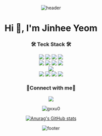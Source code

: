 <div align="center">
  
  ![header](https://capsule-render.vercel.app/api?type=waving&color=99A98F&height=170&fontSize=50&fontAlign=79&fontAlignY=35&text=JinHee%Yeom&animation=fadeIn&fontColor=134000)
                                  
<h1 align="center">Hi 👋, I'm Jinhee Yeom</h1>



<h3 align="center">🛠 Teck Stack 🛠</h3>
<p align="center"> 
 <img src="https://img.shields.io/badge/html5-E34F26?style=for-the-badge&logo=html5&logoColor=white"> 
  <img src="https://img.shields.io/badge/css-1572B6?style=for-the-badge&logo=css3&logoColor=white"> 
  <img src="https://img.shields.io/badge/javascript-F7DF1E?style=for-the-badge&logo=javascript&logoColor=black"> 
  <img src="https://img.shields.io/badge/react-61DAFB?style=for-the-badge&logo=react&logoColor=black"> 
  <br>
  <img src="https://img.shields.io/badge/c-A8B9CC?style=for-the-badge&logo=c&logoColor=white">
   <img src="https://img.shields.io/badge/java-007396?style=for-the-badge&logo=java&logoColor=white"> 
  <img src="https://img.shields.io/badge/python-3776AB?style=for-the-badge&logo=python&logoColor=white"> <img src="https://img.shields.io/badge/Android-3DDC84?style=for-the-badge&logo=Android&logoColor=white"/>
 <br/>
  <img src="https://img.shields.io/badge/bootstrap-7952B3?style=for-the-badge&logo=bootstrap&logoColor=white">
  <br>
  <img src="https://img.shields.io/badge/github-181717?style=for-the-badge&logo=github&logoColor=white">
  <img src="https://img.shields.io/badge/git-F05032?style=for-the-badge&logo=git&logoColor=white">
  <img src="https://img.shields.io/badge/discord-5865F2?style=for-the-badge&logo=discord&logoColor=white">
  
  <img src="https://img.shields.io/badge/fontawesome-339AF0?style=for-the-badge&logo=fontawesome&logoColor=white">
  
  <br>
  </p>

<h3 align="center">🌷Connect with me🌷</h3>
  <p align="center"> 
 <img src="https://img.shields.io/badge/Instagram-E4405F?style=for-the-badge&logo=Instagram&logoColor=white">
  <p></p>
  </p>
  
  <img src="https://github-readme-stats.vercel.app/api/top-langs?username=gxxu0&show_icons=true&locale=en&layout=compact" alt="gxxu0" />
  
  [![Anurag's GitHub stats](https://github-readme-stats.vercel.app/api?username=gxxu0)](https://github.com/gxxu0/github-readme-stats)
  
  
  
  ![footer](https://capsule-render.vercel.app/api?type=waving&color=99A98F&height=170&animation=fadeIn&section=footer)
  
</div>  

<!--
**gxxu0/gxxu0** is a ✨ _special_ ✨ repository because its `README.md` (this file) appears on your GitHub profile.

Here are some ideas to get you started:

- 🔭 I’m currently working on ...
- 🌱 I’m currently learning ...
- 👯 I’m looking to collaborate on ...
- 🤔 I’m looking for help with ...
- 💬 Ask me about ...
- 📫 How to reach me: ...
- 😄 Pronouns: ...
- ⚡ Fun fact: ...
-->
